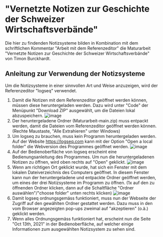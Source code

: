 # "Vernetzte Notizen zur Geschichte der Schweizer Wirtschaftsverbände"
Die hier zu findenden Notizsysteme bilden in Kombination mit dem schriftlichen Kommentar "Arbeit mit dem Referenzeditor" die Maturarbeit "Vernetzte Notizen zur Geschichte der Schweizer Wirtschaftsverbände" von Timon Burckhardt.
## Anleitung zur Verwendung der Notizsysteme
Um die Notizsysteme in einer sinnvollen Art und Weise anzuzeigen, wird der Referenzeditor "logseq" verwendet.
1. Damit die Notizen mit dem Referenzeditor geöffnet werden können, müssen diese heruntergeladen werden. Dazu wird unter "Code" der Menüpunkt "Download ZIP" ausgewählt, um die Dateien lokal abzuspeichern.
![image](https://user-images.githubusercontent.com/69479623/137158466-00ea59c4-062b-4807-a8ee-ca564d0cfdf9.png)
2. Der heruntergeladene Ordner (Maturarbeit-main.zip) muss entpackt werden, damit die Dateien vom Referenzeditor geöffnet werden können. (Rechte Maustaste, "Alle Extrahieren" unter Windows)
3. Um logseq zu brauchen, muss kein Programm heruntergeladen werden. Auf der Website https://logseq.com kann mit der Option "Open a local folder" die Webversion des Programmes geöffnet werden.
![image](https://user-images.githubusercontent.com/69479623/137159108-03422435-2947-45d8-8c14-68c3e2b8ef2d.png)
3. Auf der Bedienoberfläche von logseq erscheint eine Bedienungsanleitung des Programmes. Um nun die heruntergeladenen Notizen zu öffnen, wird oben rechts auf "Open" geklickt.
![image](https://user-images.githubusercontent.com/69479623/137159896-00936a9a-7e89-47d8-90aa-20750d8571c8.png)
4. Wenn am richtigen Ort geklickt wurde, hat sich ein Fenster mit dem lokalen Dateiverzeichnis des Computers geöffnet. In diesem Fenster kann nun der heruntergeladene und entpackte Ordner geöffnet werden, um eines der drei Notizsysteme im Programm zu öffnen. (1x auf den zu öffnenden Ordner klicken, dann auf die Schaltfläche "Ordner auswählen"/"choose folder" unten rechts klicken)
![image](https://user-images.githubusercontent.com/69479623/137161458-4e5ac040-caba-460e-93dd-0ab44fc9945d.png)
6. Damit logseq ordnungsgemäss funktioniert, muss nun der Webseite der Zugriff auf den gewählten Ordner gestattet werden. Dazu muss in den vom Browser angezeigten pop-ups zweimal auf "akzeptieren" (o.ä.) geklickt werden.
7. Wenn alles Ordnungsgemäss funktioniert hat, erscheint nun die Seite "Oct 13th, 2021" in der Bedienoberfläche, auf welcher einige Informationen zum ausgewählten Notizsystem zu sehen sind.
